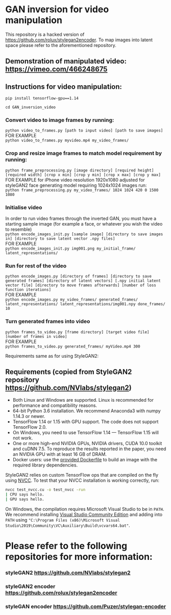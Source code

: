 # GAN inversion for video manipulation
This repository is a hacked version of https://github.com/rolux/stylegan2encoder. To map images into latent space please refer to the aforementioned repository.

## Demonstration of manipulated video: https://vimeo.com/466248675

## Instructions for video manipulation:

`pip install tensorflow-gpu==1.14`  
  
`cd GAN_inversion_video`  

### Convert video to image frames by running: 
`python video_to_frames.py [path to input video] [path to save images]`  
FOR EXAMPLE  
`python video_to_frames.py myvideo.mp4 my_video_frames/`  

### Crop and resize image frames to match model requirement by running:
`python frame_preprocessing.py [image directory] [required height] [required width] [crop x min] [crop y min] [crop x max] [crop y max]`  
FOR EXAMPLE for iPhone video resolution 1920x1080 adjusted for styleGAN2 face generating model requiring 1024x1024 images run:  
`python frame_preprocessing.py my_video_frames/ 1024 1024 420 0 1500 1080`  

### Initialise video 
In order to run video frames through the inverted GAN, you must have a starting sample image (for example a face, or whatever you wish the video to resemble)  
`python encode_images_init.py [sample image] [directory to save images in] [directory to save latent vector .npy files]`  
FOR EXAMPLE  
`python encode_images_init.py img001.png my_initial_frame/ latent_representations/`  
### Run for rest of the video
`python encode_images.py [directory of frames] [directory to save generated frames] [directory of latent vectors] [.npy initial latent vector file] [directory to move frames afterwards] [number of loss function iterations]`  
FOR EXAMPLE  
`python encode_images.py my_video_frames/ generated_frames/ latent_representations/ latent_representations/img001.npy done_frames/ 10`  

### Turn generated frames into video
`python frames_to_video.py [frame directory] [target video file] [number of frames in video]`  
FOR EXAMPLE  
`python frames_to_video.py generated_frames/ myVideo.mp4 300`  
  
    

Requirements same as for using StyleGAN2:  
  
## Requirements (copied from StyleGAN2 repository https://github.com/NVlabs/stylegan2)  

* Both Linux and Windows are supported. Linux is recommended for performance and compatibility reasons.
* 64-bit Python 3.6 installation. We recommend Anaconda3 with numpy 1.14.3 or newer.
* TensorFlow 1.14 or 1.15 with GPU support. The code does not support TensorFlow 2.0.
* On Windows, you need to use TensorFlow 1.14 &mdash; TensorFlow 1.15 will not work.
* One or more high-end NVIDIA GPUs, NVIDIA drivers, CUDA 10.0 toolkit and cuDNN 7.5. To reproduce the results reported in the paper, you need an NVIDIA GPU with at least 16 GB of DRAM.
* Docker users: use the [provided Dockerfile](./Dockerfile) to build an image with the required library dependencies.

StyleGAN2 relies on custom TensorFlow ops that are compiled on the fly using [NVCC](https://docs.nvidia.com/cuda/cuda-compiler-driver-nvcc/index.html). To test that your NVCC installation is working correctly, run:

```.bash
nvcc test_nvcc.cu -o test_nvcc -run
| CPU says hello.
| GPU says hello.
```

On Windows, the compilation requires Microsoft Visual Studio to be in `PATH`. We recommend installing [Visual Studio Community Edition](https://visualstudio.microsoft.com/vs/) and adding into `PATH` using `"C:\Program Files (x86)\Microsoft Visual Studio\2019\Community\VC\Auxiliary\Build\vcvars64.bat"`.


# Please refer to the following repositories for more information:
### styleGAN2 https://github.com/NVlabs/stylegan2
### styleGAN2 encoder https://github.com/rolux/stylegan2encoder
### styleGAN encoder https://github.com/Puzer/stylegan-encoder
